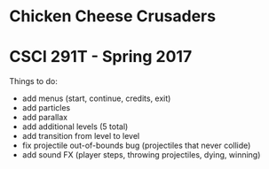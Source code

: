 # Chicken Cheese Crusaders
# CSCI 291T - Spring 2017

Things to do:
- add menus (start, continue, credits, exit)
- add particles
- add parallax
- add additional levels (5 total)
- add transition from level to level
- fix projectile out-of-bounds bug (projectiles that never collide)
- add sound FX (player steps, throwing projectiles, dying, winning)
